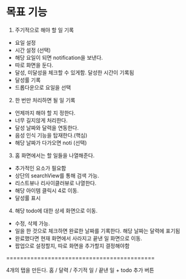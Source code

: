 # 목표 기능
1. 주기적으로 해야 할 일 기록
  - 요일 설정 
  - 시간 설정 (선택)
  - 해당 요일이 되면 notification을 보낸다.
  - 따로 화면을 둔다.
  - 달성, 미달성을 체크할 수 있게함. 달성한 시간이 기록됨
  - 달성률 기록
  - 드롭다운으로 요일을 선택 
   
2. 한 번만 처리하면 될 일 기록
  - 언제까지 해야 할 지 정한다.
  - 너무 길지않게 처리한다.
  - 달성 날짜와 달력을 연동한다.
  - 음성 인식 기능을 탑재한다.(핵심)
  - 해당 날짜가 다가오면 noti (선택)
 
3. 홈 화면에서는 할 일들을 나열해준다.
  - 추가적인 요소가 필요함
  - 상단의 searchView를 통해 검색 가능.
  - 리스트뷰나 리사이클러뷰로 나열한다.
  - 해당 아이템 클릭시 4로 이동.
  - 달성률 표시
  
4. 해당 todo에 대한 상세 화면으로 이동.
  - 수정, 삭제 가능.
  - 일을 한 것으로 체크하면 완료한 날짜를 기록한다. 해당 날짜는 달력에 표기됨
  - 완료했다면 현재 화면에서 사라지고 끝낸 일 화면으로 이동.
  - 팝업으로 설정할지, 따로 화면을 추가할지 결정해야함
 
===========================================

4개의 탭을 만든다.
홈 / 달력 / 주기적 일 / 끝낸 일 + todo 추가 버튼
